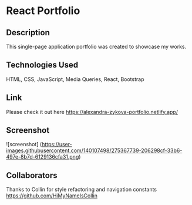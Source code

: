 # React Portfolio

## Description

This single-page application portfolio was created to showcase my works.

## Technologies Used

HTML, CSS, JavaScript, Media Queries, React, Bootstrap

## Link

Please check it out here https://alexandra-zykova-portfolio.netlify.app/

## Screenshot

![screenshot] (https://user-images.githubusercontent.com/140107498/275367739-206298cf-33b6-497e-8b7d-6129136cfa31.png)

## Collaborators

Thanks to Collin for style refactoring and navigation constants https://github.com/HiMyNameIsCollin